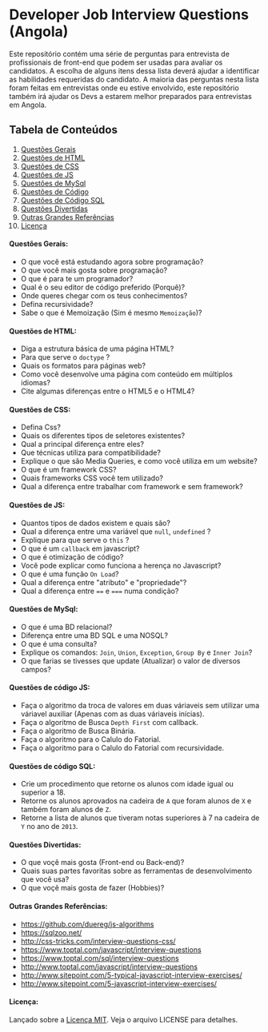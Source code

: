 # Developer Job Interview Questions (Angola)

Este repositório contém uma série de perguntas para entrevista de profissionais de front-end que podem ser usadas para avaliar os candidatos. A escolha de alguns itens dessa lista deverá ajudar a identificar as habilidades requeridas do candidato. A maioria das perguntas nesta lista foram feitas em entrevistas onde eu estive envolvido, este repositório também irá ajudar os Devs a estarem melhor preparados para entrevistas em Angola.   

## Tabela de Conteúdos

  1. [Questões Gerais](#general)
  1. [Questões de HTML](#html)
  1. [Questões de CSS](#css)
  1. [Questões de JS](#js)
  1. [Questões de MySql](#mysql)
  1. [Questões de Código](#jscode)
  1. [Questões de Código SQL](#sqlcode)
  1. [Questões Divertidas](#fun)
  1. [Outras Grandes Referências](#references)
  1. [Licença](#license)

#### <a name='general'>Questões Gerais:</a>

* O que você está estudando agora sobre programação?
* O que você mais gosta sobre programação?
* O que é para te um programador?
* Qual é o seu editor de código preferido (Porquê)?
* Onde queres chegar com os teus conhecimentos?
* Defina recursividade?
* Sabe o que é Memoização (Sim é mesmo `Memoização`)?


#### <a name='html'>Questões de HTML:</a>

* Diga a estrutura básica de uma página HTML?
* Para que serve o `doctype` ?
* Quais os formatos para páginas web?
* Como você desenvolve uma página com conteúdo em múltiplos idiomas?
* Cite algumas diferenças entre o HTML5 e o HTML4?

#### <a name='css'>Questões de CSS:</a>

* Defina Css?
* Quais os diferentes tipos de seletores existentes? 
* Qual a principal diferença entre eles?
* Que técnicas utiliza para compatibilidade?
* Explique o que são Media Queries, e como você utiliza em um website?
* O que é um framework CSS? 
* Quais frameworks CSS você tem utilizado?
* Qual a diferença entre trabalhar com framework e sem framework?

#### <a name='js'>Questões de JS:</a>

* Quantos tipos de dados existem e quais são?
* Qual a diferença entre uma variável que `null`,  `undefined` ?
* Explique para que serve o `this` ?
* O que é um `callback` em javascript?
* O que é otimização de código?
* Você pode explicar como funciona a herença no Javascript?
* O que é uma função `On Load`?
* Qual a diferença entre "atributo" e "propriedade"?
* Qual a diferença entre `==` e `===` numa condição?

#### <a name='mysql'>Questões de MySql:</a>

* O que é uma BD relacional?
* Diferença entre uma BD SQL e uma NOSQL?
* O que é uma consulta?
* Explique os comandos: `Join`, `Union`, `Exception`, `Group By` e `Inner Join`?
* O que farias se tivesses que update (Atualizar) o valor de diversos campos?

#### <a name='jscode'>Questões de código JS:</a>

* Faça o algoritmo da troca de valores em duas váriaveis sem utilizar uma váriavel auxiliar (Apenas com as duas váriaveis inícias).
* Faça o algoritmo de Busca `Depth First` com callback.
* Faça o algoritmo de Busca Binária.
* Faça o algoritmo para o Calulo do Fatorial.
* Faça o algoritmo para o Calulo do Fatorial com recursividade.


#### <a name='sqlcode'>Questões de código SQL:</a>

* Crie um procedimento que retorne os alunos com idade igual ou superior a 18.
* Retorne os alunos aprovados na cadeira de `A` que foram alunos de `X` e também foram alunos de `Z`.
* Retorne a lista de alunos que tiveram notas superiores à 7 na cadeira de `Y` no ano de `2013`.

#### <a name='fun'>Questões Divertidas:</a>

* O que voçê mais gosta (Front-end ou Back-end)?
* Quais suas partes favoritas sobre as ferramentas de desenvolvimento que você usa?
* O que voçê mais gosta de fazer (Hobbies)?


#### <a name='references'>Outras Grandes Referências:</a>

* https://github.com/duereg/js-algorithms
* https://sqlzoo.net/
* http://css-tricks.com/interview-questions-css/
* https://www.toptal.com/javascript/interview-questions
* https://www.toptal.com/sql/interview-questions
* http://www.toptal.com/javascript/interview-questions
* http://www.sitepoint.com/5-typical-javascript-interview-exercises/
* http://www.sitepoint.com/5-javascript-interview-exercises/

#### <a name='license'>Licença:</a>

Lançado sobre a [Licença MIT](http://opensource.org/licenses/MIT). Veja o arquivo LICENSE para detalhes.
